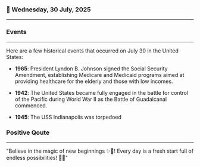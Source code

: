 ### 📅 Wednesday, 30 July, 2025
------
### Events
------
Here are a few historical events that occurred on July 30 in the United States:

- **1965**: President Lyndon B. Johnson signed the Social Security Amendment, establishing Medicare and Medicaid programs aimed at providing healthcare for the elderly and those with low incomes.
  
- **1942**: The United States became fully engaged in the battle for control of the Pacific during World War II as the Battle of Guadalcanal commenced.

- **1945**: The USS Indianapolis was torpedoed
### Positive Qoute
------
"Believe in the magic of new beginnings ✨🌱! Every day is a fresh start full of endless possibilities! 🌈😊"
